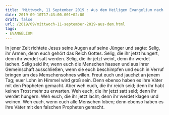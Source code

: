 ```yaml
---
title: 'Mittwoch, 11 September 2019 : Aus dem Heiligen Evangelium nach Lukas - Lk 6,20-26.'
date: 2019-09-10T17:43:00.001+02:00
draft: false
url: /2019/09/mittwoch-11-september-2019-aus-dem.html
tags: 
- EVANGELIUM
---
```


In jener Zeit richtete Jesus seine Augen auf seine Jünger und sagte: Selig, ihr Armen, denn euch gehört das Reich Gottes. Selig, die ihr jetzt hungert, denn ihr werdet satt werden. Selig, die ihr jetzt weint, denn ihr werdet lachen. Selig seid ihr, wenn euch die Menschen hassen und aus ihrer Gemeinschaft ausschließen, wenn sie euch beschimpfen und euch in Verruf bringen um des Menschensohnes willen. Freut euch und jauchzt an jenem Tag; euer Lohn im Himmel wird groß sein. Denn ebenso haben es ihre Väter mit den Propheten gemacht. Aber weh euch, die ihr reich seid; denn ihr habt keinen Trost mehr zu erwarten. Weh euch, die ihr jetzt satt seid; denn ihr werdet hungern. Weh euch, die ihr jetzt lacht; denn ihr werdet klagen und weinen. Weh euch, wenn euch alle Menschen loben; denn ebenso haben es ihre Väter mit den falschen Propheten gemacht.